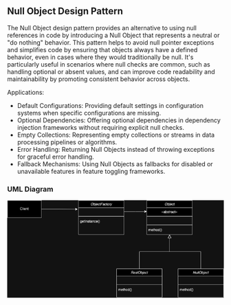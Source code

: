 ## Null Object Design Pattern
The Null Object design pattern provides an alternative to using null references in code by introducing a Null Object that represents a neutral or "do nothing" behavior. This pattern helps to avoid null pointer exceptions and simplifies code by ensuring that objects always have a defined behavior, even in cases where they would traditionally be null. It's particularly useful in scenarios where null checks are common, such as handling optional or absent values, and can improve code readability and maintainability by promoting consistent behavior across objects.

Applications:
- Default Configurations: Providing default settings in configuration systems when specific configurations are missing.
- Optional Dependencies: Offering optional dependencies in dependency injection frameworks without requiring explicit null checks.
- Empty Collections: Representing empty collections or streams in data processing pipelines or algorithms.
- Error Handling: Returning Null Objects instead of throwing exceptions for graceful error handling.
- Fallback Mechanisms: Using Null Objects as fallbacks for disabled or unavailable features in feature toggling frameworks.

### UML Diagram
![UMLDiagram](https://github.com/i-ravi/LLD-SystemDesign/blob/main/NullObjectDesignPattern/diagram/NullObjectUML.png)
